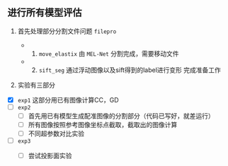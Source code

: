 ## 进行所有模型评估

1. 首先处理部分分割文件问题 `filepro`
    - 1. `move_elastix` 由 `MEL-Net` 分割完成，需要移动文件
    - 2. `sift_seg` 通过浮动图像以及sift得到的label进行变形
完成准备工作

2. 实验有三部分

- [x] `exp1`
    这部分用已有图像计算CC，GD
- [ ] `exp2`
    - [ ] 首先用已有模型生成配准图像的分割部分（代码已写好，就差运行）
    - [ ] 所有图像按照参考图像坐标点截取，截取出的图像计算
    - [ ] 不同超参数对比实验
- [ ] `exp3`
    - [ ] 尝试投影面实验
    